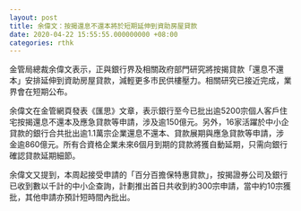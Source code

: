 ```yaml
---
layout: post
title: 余偉文：按揭還息不還本將於短期延伸到資助房屋貸款
date: 2020-04-22 15:55:55.000000000 +08:00
categories: rthk
---
```


金管局總裁余偉文表示，正與銀行界及相關政府部門研究將按揭貸款「還息不還本」安排延伸到資助房屋貸款，減輕更多市民供樓壓力。相關研究已接近完成，業界會在短期公布。

余偉文在金管網頁發表《匯思》文章，表示銀行至今已批出逾5200宗個人客戶住宅按揭還息不還本及應急貸款等申請，涉及逾150億元。另外，16家活躍於中小企貸款的銀行合共批出逾1.1萬宗企業還息不還本、貸款展期與應急貸款等申請，涉金逾860億元。所有合資格企業未來6個月到期的貸款將獲自動延期，只需向銀行確認貸款延期細節。

余偉文又提到，本周起接受申請的「百分百擔保特惠貸款」，按揭證券公司及銀行已收到數以千計的中小企查詢，計劃推出首日共收到約300宗申請，當中約10宗獲批，其他申請亦預計短時間內批出。
